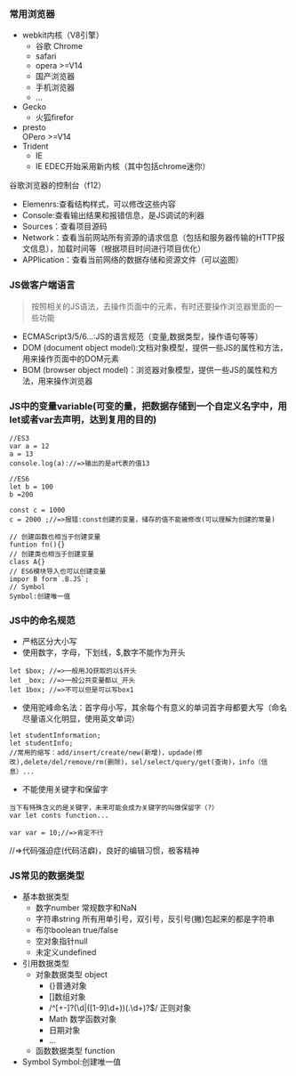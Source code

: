 ###  常用浏览器
- webkit内核（V8引擎）
   + 谷歌 Chrome
   + safari
   + opera >=V14
   + 国产浏览器
   + 手机浏览器
   + ...
- Gecko
   + 火狐firefor
- presto  
   OPero >=V14
- Trident
   + IE
   + IE EDEC开始采用新内核（其中包括chrome迷你）

谷歌浏览器的控制台（f12）
- Elemenrs:查看结构样式，可以修改这些内容
- Console:查看输出结果和报错信息，是JS调试的利器
- Sources：查看项目源码
- Network：查看当前网站所有资源的请求信息（包括和服务器传输的HTTP报文信息），加载时间等（根据项目时间进行项目优化）
- APPlication：查看当前网络的数据存储和资源文件（可以盗图）

### JS做客户端语言
> 按照相关的JS语法，去操作页面中的元素，有时还要操作浏览器里面的一些功能
- ECMAScript3/5/6...:JS的语言规范（变量,数据类型，操作语句等等）
- DOM (document object model):文档对象模型，提供一些JS的属性和方法，用来操作页面中的DOM元素
- BOM (browser object model)：浏览器对象模型，提供一些JS的属性和方法，用来操作浏览器

### JS中的变量variable(可变的量，把数据存储到一个自定义名字中，用let或者var去声明，达到复用的目的)
```
//ES3
var a = 12
a = 13
console.log(a)://=>输出的是a代表的值13

//ES6
let b = 100
b =200

const c = 1000
c = 2000 ;//=>报错:const创建的变量，储存的值不能被修改(可以理解为创建的常量)

// 创建函数也相当于创建变量
funtion fn(){}
// 创建类也相当于创建变量
class A{}
// ES6模块导入也可以创建变量
impor B form`.B.JS`;
// Symbol
Symbol:创建唯一值
```
### JS中的命名规范
- 严格区分大小写
- 使用数字，字母，下划线，$,数字不能作为开头
```
let $box; //=>一般用JQ获取的以$开头
let _box; //=>一般公共变量都以_开头
let 1box; //=>不可以但是可以写box1
```
- 使用驼峰命名法：首字母小写，其余每个有意义的单词首字母都要大写（命名尽量语义化明显，使用英文单词）
```
let studentInformation;
let studentInfo;
//常用的缩写：add/insert/create/new(新增)，updade(修改),delete/del/remove/rm(删除)，sel/select/query/get(查询)，info（信息）...
```
- 不能使用关键字和保留字
```
当下有特殊含义的是关键字，未来可能会成为关键字的叫做保留字（?）
var let conts function...

var var = 10;//=>肯定不行
```
//=>代码强迫症(代码洁癖)，良好的编辑习惯，极客精神

### JS常见的数据类型
- 基本数据类型
    + 数字number
      常规数字和NaN
    + 字符串string
      所有用单引号，双引号，反引号(撇)包起来的都是字符串
    + 布尔boolean
       true/false
    + 空对象指针null
    + 未定义undefined
- 引用数据类型
   + 对象数据类型 object
      + {}普通对象
      + []数组对象
      + /^[+-]?(\d|([1-9]\d+))(\.\d+)?$/ 正则对象
      + Math 数学函数对象
      + 日期对象
      + ...
   + 函数数据类型 function
-  Symbol
   Symbol:创建唯一值
   

